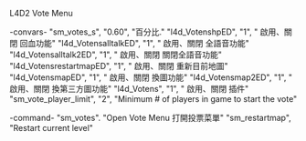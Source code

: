 L4D2 Vote Menu

-convars-
"sm_votes_s", "0.60", "百分比."
"l4d_VotenshpED", "1", " 啟用、關閉 回血功能"
"l4d_VotensalltalkED", "1", " 啟用、關閉 全語音功能"
"l4d_Votensalltalk2ED", "1", " 啟用、關閉 關閉全語音功能"
"l4d_VotensrestartmapED", "1", " 啟用、關閉 重新目前地圖"
"l4d_VotensmapED", "1", " 啟用、關閉 換圖功能"
"l4d_Votensmap2ED", "1", " 啟用、關閉 換第三方圖功能"
"l4d_Votens", "1", " 啟用、關閉 插件"
"sm_vote_player_limit", "2", "Minimum # of players in game to start the vote"

-command-
"sm_votes". "Open Vote Menu 打開投票菜單"
"sm_restartmap", "Restart current level"